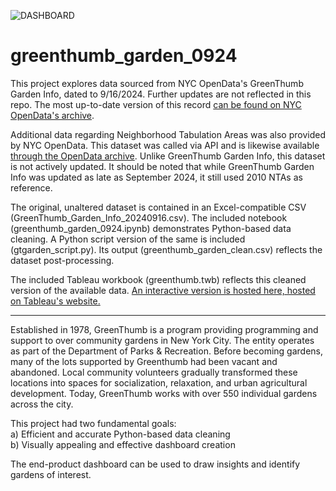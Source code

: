 ![DASHBOARD](https://github.com/user-attachments/assets/e9655510-7c5d-4a48-ab74-f94842dae450)
# greenthumb_garden_0924

This project explores data sourced from NYC OpenData's GreenThumb Garden Info, dated to 9/16/2024. Further updates are not reflected in this repo.
The most up-to-date version of this record [can be found on NYC OpenData's archive](https://data.cityofnewyork.us/dataset/GreenThumb-Garden-Info/p78i-pat6/about_data).

Additional data regarding Neighborhood Tabulation Areas was also provided by NYC OpenData. This dataset was called via API and is likewise available [through the OpenData archive](https://data.cityofnewyork.us/City-Government/2010-Neighborhood-Tabulation-Areas-NTAs-/cpf4-rkhq). Unlike GreenThumb Garden Info, this dataset is not actively updated. It should be noted that while GreenThumb Garden Info was updated as late as September 2024, it still used 2010 NTAs as reference.

The original, unaltered dataset is contained in an Excel-compatible CSV (GreenThumb_Garden_Info_20240916.csv).
The included notebook (greenthumb_garden_0924.ipynb) demonstrates Python-based data cleaning. A Python script version of the same is included (gtgarden_script.py).
Its output (greenthumb_garden_clean.csv) reflects the dataset post-processing.

The included Tableau workbook (greenthumb.twb) reflects this cleaned version of the available data. 
[An interactive version is hosted here, hosted on Tableau's website.](https://public.tableau.com/app/profile/avery.trinidad7926/viz/GreenThumbCommunityGardens/DASHBOARD)

---------------------------------------------------------------------------------------------------------------

Established in 1978, GreenThumb is a program providing programming and support to over community gardens in New York City. The entity operates as part of the Department of Parks & Recreation. Before becoming gardens, many of the lots supported by Greenthumb had been vacant and abandoned. Local community volunteers gradually transformed these locations into spaces for socialization, relaxation, and urban agricultural development. Today, GreenThumb works with over 550 individual gardens across the city.

This project had two fundamental goals:
<br>a) Efficient and accurate Python-based data cleaning
<br>b) Visually appealing and effective dashboard creation

The end-product dashboard can be used to draw insights and identify gardens of interest.
